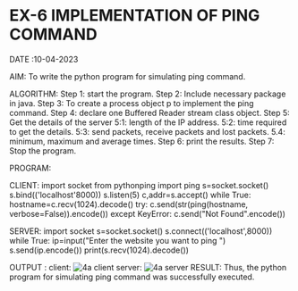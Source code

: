 # EX-6 IMPLEMENTATION OF PING COMMAND

DATE :10-04-2023

AIM:
To write the python program for simulating ping command.

ALGORITHM:
Step 1: start the program.
Step 2: Include necessary package in java.
Step 3: To create a process object p to implement the ping command.
Step 4: declare one Buffered Reader stream class object.
Step 5: Get the details of the server
5:1: length of the IP address.
 5:2: time required to get the details.
 5:3: send packets, receive packets and lost packets. 
 5.4: minimum, maximum and average times.
Step 6: print the results. 
Step 7: Stop the program.

PROGRAM:

CLIENT:
import socket
from pythonping import ping
s=socket.socket()
s.bind(('localhost'8000))
s.listen(5)
c,addr=s.accept()
while True:
 hostname=c.recv(1024).decode()
 try:
 c.send(str(ping(hostname, verbose=False)).encode())
 except KeyError:
 c.send("Not Found".encode())

SERVER:
import socket
s=socket.socket()
s.connect(('localhost',8000))
while True:
 ip=input("Enter the website you want to ping ")
 s.send(ip.encode())
 print(s.recv(1024).decode())

OUTPUT :
client:
![4a client](https://github.com/lokesh-khanna/EX-6/assets/119606216/670efa0b-a301-4e14-8380-7dce5b069911)
server:
![4a server](https://github.com/lokesh-khanna/EX-6/assets/119606216/15454888-5200-4baa-9b1b-e1ebb1336cd0)
RESULT:
Thus, the python program for simulating ping command was successfully executed.
